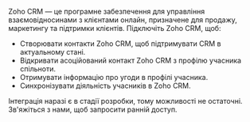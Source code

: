 Zoho CRM — це програмне забезпечення для управління взаємовідносинами з клієнтами онлайн, призначене для продажу, маркетингу та підтримки клієнтів. Підключіть Zoho CRM, щоб:

- Створювати контакти Zoho CRM, щоб підтримувати CRM в актуальному стані.
- Відкривати асоційований контакт Zoho CRM з профілю учасника спільноти.
- Отримувати інформацію про угоди в профілі учасника.
- Синхронізувати діяльність учасників в Zoho CRM.

Інтеграція наразі є в стадії розробки, тому можливості не остаточні. Зв'яжіться з нами, щоб запросити ранній доступ.
